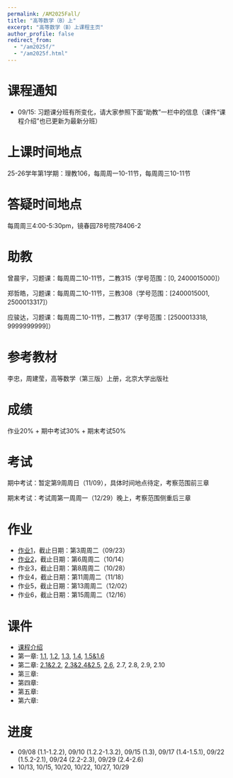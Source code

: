 ```yaml
---
permalink: /AM2025Fall/
title: "高等数学（B）上"
excerpt: "高等数学（B）上课程主页"
author_profile: false
redirect_from: 
  - "/am2025f/"
  - "/am2025f.html"
---
```


课程通知
======
* 09/15: 习题课分班有所变化，请大家参照下面“助教”一栏中的信息（课件“课程介绍”也已更新为最新分班）

上课时间地点
======
25-26学年第1学期：理教106，每周周一10-11节，每周周三10-11节

答疑时间地点
======
每周周三4:00-5:30pm，镜春园78号院78406-2

助教
======
曾晨宇，习题课：每周周二10-11节，二教315（学号范围：[0, 2400015000]）

郑哲皓，习题课：每周周二10-11节，三教308（学号范围：[2400015001, 2500013317]）

应骏达，习题课：每周周二10-11节，二教317（学号范围：[2500013318, 9999999999]）

参考教材
======
李忠，周建莹，高等数学（第三版）上册，北京大学出版社

成绩
======
作业20% + 期中考试30% + 期末考试50%

考试
======
期中考试：暂定第9周周日（11/09），具体时间地点待定，考察范围前三章

期末考试：考试周第一周周一（12/29）晚上，考察范围侧重后三章

作业
======
* [作业1](http://dong-an.github.io/files/AM_hw1.pdf)，截止日期：第3周周二（09/23）
* [作业2](http://dong-an.github.io/files/AM_hw2.pdf)，截止日期：第6周周二（10/14）
* 作业3，截止日期：第8周周二（10/28）
* 作业4，截止日期：第11周周二（11/18）
* 作业5，截止日期：第13周周二（12/02）
* 作业6，截止日期：第15周周二（12/16）

课件
======
* [课程介绍](http://dong-an.github.io/files/AM_Section_0.pdf)
* 第一章: [1.1](http://dong-an.github.io/files/AM_Section_1_1.pdf), [1.2](http://dong-an.github.io/files/AM_Section_1_2.pdf), [1.3](http://dong-an.github.io/files/AM_Section_1_3.pdf), [1.4](http://dong-an.github.io/files/AM_Section_1_4.pdf), [1.5&1.6](http://dong-an.github.io/files/AM_Section_1_5_6.pdf)
* 第二章: [2.1&2.2](http://dong-an.github.io/files/AM_Section_2_1_2.pdf), [2.3&2.4&2.5](http://dong-an.github.io/files/AM_Section_2_3_5.pdf), [2.6](http://dong-an.github.io/files/AM_Section_2_6.pdf), 2.7, 2.8, 2.9, 2.10
* 第三章:
* 第四章:
* 第五章:
* 第六章:

进度
======
* 09/08 (1.1-1.2.2), 09/10 (1.2.2-1.3.2), 09/15 (1.3), 09/17 (1.4-1.5.1), 09/22 (1.5.2-2.1), 09/24 (2.2-2.3), 09/29 (2.4-2.6)
* 10/13, 10/15, 10/20, 10/22, 10/27, 10/29

